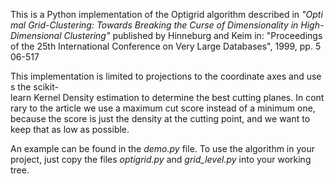 This is a Python implementation of the Optigrid algorithm described in _"Optimal Grid-Clustering: Towards Breaking the Curse of Dimensionality in High-Dimensional Clustering"_ published by Hinneburg and Keim in: "Proceedings of the 25th International Conference on Very Large Databases", 1999, pp. 506-517

This implementation is limited to projections to the coordinate axes and uses the scikit-learn Kernel Density estimation to determine the best cutting planes. In contrary to the article we use a maximum cut score instead of a minimum one, because the score is just the density at the cutting point, and we want to keep that as low as possible.

An example can be found in the _demo.py_ file. To use the algorithm in your project, just copy the files _optigrid.py_ and _grid_level.py_ into your working tree.
